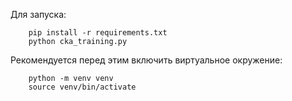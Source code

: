 Для запуска:
```
    pip install -r requirements.txt
    python cka_training.py
```
Рекомендуется перед этим включить виртуальное окружение:
```
    python -m venv venv
    source venv/bin/activate
```
